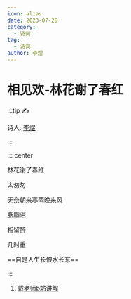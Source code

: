 ```yaml
---
icon: alias
date: 2023-07-28
category:
  - 诗词
tag:
  - 诗词
author: 李煜
---
```


# 相见欢-林花谢了春红


<!-- more -->

:::tip ✍️

诗人: [李煜](../../诗人/李煜.md)

:::

::: center

林花谢了春红

太匆匆

无奈朝来寒雨晚来风

胭脂泪

相留醉

几时重

==自是人生长恨水长东==

:::



1. [戴老师b站讲解](https://www.bilibili.com/video/BV1jz4y1t7zz/)

<Bilibili bvid="BV1jz4y1t7zz" />


